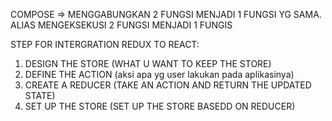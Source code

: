 COMPOSE => MENGGABUNGKAN 2 FUNGSI MENJADI 1 FUNGSI YG SAMA. ALIAS MENGEKSEKUSI 2 FUNGSI MENJADI 1 FUNGIS

STEP FOR INTERGRATION REDUX TO REACT:
1. DESIGN THE STORE (WHAT U WANT TO KEEP THE STORE)
2. DEFINE THE ACTION (aksi apa yg user lakukan pada aplikasinya)
3. CREATE A REDUCER (TAKE AN ACTION AND RETURN THE UPDATED STATE)
4. SET UP THE STORE (SET UP THE STORE BASEDD ON REDUCER)